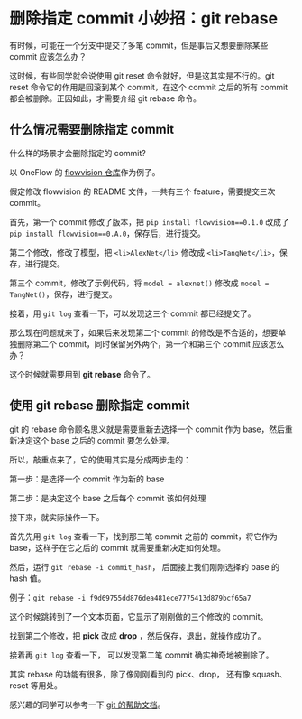 # 删除指定 commit 小妙招：git rebase

有时候，可能在一个分支中提交了多笔 commit，但是事后又想要删除某些 commit 应该怎么办？

这时候，有些同学就会说使用 git reset 命令就好，但是这其实是不行的。git reset 命令它的作用是回滚到某个 commit，在这个 commit 之后的所有 commit 都会被删除。正因如此，才需要介绍 git rebase 命令。

## 什么情况需要删除指定 commit

什么样的场景才会删除指定的 commit?

以 OneFlow 的 [flowvision 仓库](https://GitHub.com/Oneflow-Inc/vision)作为例子。

假定修改 flowvision 的 README 文件，一共有三个 feature，需要提交三次 commit。

首先，第一个 commit 修改了版本，把 `pip install flowvision==0.1.0` 改成了 `pip install flowvision==0.A.0`，保存后，进行提交。

第二个修改，修改了模型，把 `<li>AlexNet</li>` 修改成 `<li>TangNet</li>`，保存，进行提交。

第三个 commit，修改了示例代码，将 `model = alexnet()` 修改成 `model = TangNet()`，保存，进行提交。

接着，用 `git log` 查看一下，可以发现这三个 commit 都已经提交了。

那么现在问题就来了，如果后来发现第二个 commit 的修改是不合适的，想要单独删除第二个 commit，同时保留另外两个，第一个和第三个 commit 应该怎么办？

这个时候就需要用到 **git rebase** 命令了。

## 使用 git rebase 删除指定 commit

git 的 rebase 命令顾名思义就是需要重新去选择一个 commit 作为 base，然后重新决定这个 base 之后的 commit 要怎么处理。

所以，敲重点来了，它的使用其实是分成两步走的：

第一步：是选择一个 commit 作为新的 base
  
第二步：是决定这个 base 之后每个 commit 该如何处理

接下来，就实际操作一下。

首先先用 `git log` 查看一下，找到那三笔 commit 之前的 commit，将它作为 base，这样子在它之后的 commit 就需要重新决定如何处理。

然后，运行 `git rebase -i commit_hash`， 后面接上我们刚刚选择的 base 的 hash 值。

例子：`git rebase -i f9d69755dd876dea481ece7775413d879bcf65a7`

这个时候跳转到了一个文本页面，它显示了刚刚做的三个修改的 commit。

找到第二个修改，把 **pick** 改成 **drop** ，然后保存，退出，就操作成功了。

接着再 `git log` 查看一下， 可以发现第二笔 commit 确实神奇地被删除了。

其实 rebase 的功能有很多，除了像刚刚看到的 pick、drop， 还有像 squash、reset 等用处。

感兴趣的同学可以参考一下 [git 的帮助文档](https://docs.github.com/en/get-started/using-git/about-git-rebase)。
